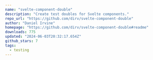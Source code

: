 ```yaml
---
name: "svelte-component-double"
description: "Create test doubles for Svelte components."
repo_url: "https://github.com/dirv/svelte-component-double"
author: "Daniel Irvine"
homepage: "https://github.com/dirv/svelte-component-double#readme"
downloads: 775
updated: "2024-06-03T20:32:17.654Z"
github_stars: 7
tags: 
  - testing
---
```

